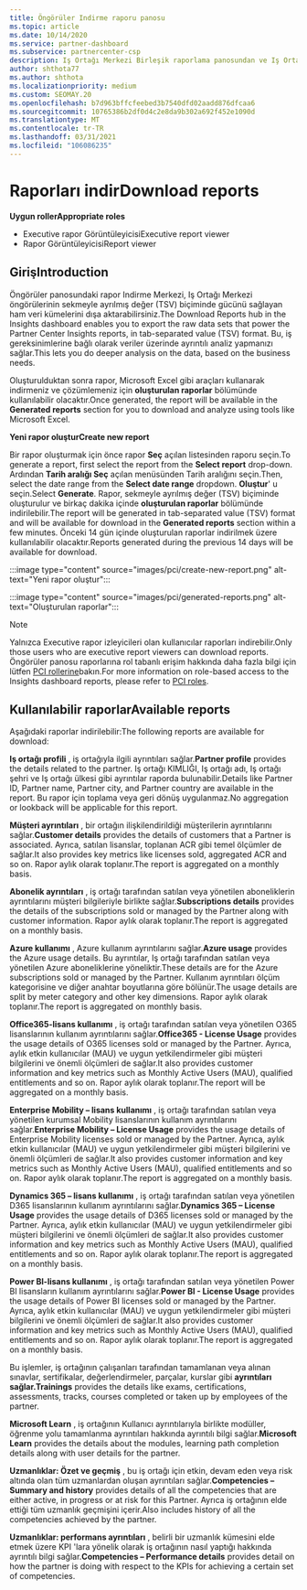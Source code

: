 ```yaml
---
title: Öngörüler Indirme raporu panosu
ms.topic: article
ms.date: 10/14/2020
ms.service: partner-dashboard
ms.subservice: partnercenter-csp
description: Iş Ortağı Merkezi Birleşik raporlama panosundan ve Iş Ortağı Merkezi öngörülerinin verilerini indirme ve dışa aktarma hakkında bilgi edinin.
author: shthota77
ms.author: shthota
ms.localizationpriority: medium
ms.custom: SEOMAY.20
ms.openlocfilehash: b7d963bffcfeebed3b7540dfd02aadd876dfcaa6
ms.sourcegitcommit: 10765386b2df0d4c2e8da9b302a692f452e1090d
ms.translationtype: MT
ms.contentlocale: tr-TR
ms.lasthandoff: 03/31/2021
ms.locfileid: "106086235"
---
```

# <a name="download-reports"></a><span data-ttu-id="59d1e-103">Raporları indir</span><span class="sxs-lookup"><span data-stu-id="59d1e-103">Download reports</span></span>

<span data-ttu-id="59d1e-104">**Uygun roller**</span><span class="sxs-lookup"><span data-stu-id="59d1e-104">**Appropriate roles**</span></span>

- <span data-ttu-id="59d1e-105">Executive rapor Görüntüleyicisi</span><span class="sxs-lookup"><span data-stu-id="59d1e-105">Executive report viewer</span></span>
- <span data-ttu-id="59d1e-106">Rapor Görüntüleyicisi</span><span class="sxs-lookup"><span data-stu-id="59d1e-106">Report viewer</span></span>

## <a name="introduction"></a><span data-ttu-id="59d1e-107">Giriş</span><span class="sxs-lookup"><span data-stu-id="59d1e-107">Introduction</span></span>

<span data-ttu-id="59d1e-108">Öngörüler panosundaki rapor Indirme Merkezi, Iş Ortağı Merkezi öngörülerinin sekmeyle ayrılmış değer (TSV) biçiminde gücünü sağlayan ham veri kümelerini dışa aktarabilirsiniz.</span><span class="sxs-lookup"><span data-stu-id="59d1e-108">The Download Reports hub in the Insights dashboard enables you to export the raw data sets that power the Partner Center Insights reports, in tab-separated value (TSV) format.</span></span> <span data-ttu-id="59d1e-109">Bu, iş gereksinimlerine bağlı olarak veriler üzerinde ayrıntılı analiz yapmanızı sağlar.</span><span class="sxs-lookup"><span data-stu-id="59d1e-109">This lets you do deeper analysis on the data, based on the business needs.</span></span>

<span data-ttu-id="59d1e-110">Oluşturulduktan sonra rapor, Microsoft Excel gibi araçları kullanarak indirmeniz ve çözümlemeniz için **oluşturulan raporlar** bölümünde kullanılabilir olacaktır.</span><span class="sxs-lookup"><span data-stu-id="59d1e-110">Once generated, the report  will be available in the **Generated reports** section for you to download and analyze using tools like Microsoft Excel.</span></span>

<span data-ttu-id="59d1e-111">**Yeni rapor oluştur**</span><span class="sxs-lookup"><span data-stu-id="59d1e-111">**Create new report**</span></span>

<span data-ttu-id="59d1e-112">Bir rapor oluşturmak için önce rapor **Seç** açılan listesinden raporu seçin.</span><span class="sxs-lookup"><span data-stu-id="59d1e-112">To generate a report, first select the report from the **Select report** drop-down.</span></span> <span data-ttu-id="59d1e-113">Ardından **Tarih aralığı Seç** açılan menüsünden Tarih aralığını seçin.</span><span class="sxs-lookup"><span data-stu-id="59d1e-113">Then, select the date range from the **Select date range** dropdown.</span></span> <span data-ttu-id="59d1e-114">**Oluştur**' u seçin.</span><span class="sxs-lookup"><span data-stu-id="59d1e-114">Select **Generate**.</span></span> <span data-ttu-id="59d1e-115">Rapor, sekmeyle ayrılmış değer (TSV) biçiminde oluşturulur ve birkaç dakika içinde **oluşturulan raporlar** bölümünde indirilebilir.</span><span class="sxs-lookup"><span data-stu-id="59d1e-115">The report will be generated in tab-separated value (TSV) format and will be available for download in the **Generated reports** section within a few minutes.</span></span> <span data-ttu-id="59d1e-116">Önceki 14 gün içinde oluşturulan raporlar indirilmek üzere kullanılabilir olacaktır.</span><span class="sxs-lookup"><span data-stu-id="59d1e-116">Reports generated during the previous 14 days will be available for download.</span></span>

:::image type="content" source="images/pci/create-new-report.png" alt-text="Yeni rapor oluştur":::

:::image type="content" source="images/pci/generated-reports.png" alt-text="Oluşturulan raporlar":::

>[!NOTE] 
><span data-ttu-id="59d1e-119">Yalnızca Executive rapor izleyicileri olan kullanıcılar raporları indirebilir.</span><span class="sxs-lookup"><span data-stu-id="59d1e-119">Only those users who are executive report viewers can download reports.</span></span> <span data-ttu-id="59d1e-120">Öngörüler panosu raporlarına rol tabanlı erişim hakkında daha fazla bilgi için lütfen [PCI rollerine](pci-roles.md)bakın.</span><span class="sxs-lookup"><span data-stu-id="59d1e-120">For more information on role-based access to the Insights dashboard reports, please refer to [PCI roles](pci-roles.md).</span></span> 

## <a name="available-reports"></a><span data-ttu-id="59d1e-121">Kullanılabilir raporlar</span><span class="sxs-lookup"><span data-stu-id="59d1e-121">Available reports</span></span>

<span data-ttu-id="59d1e-122">Aşağıdaki raporlar indirilebilir:</span><span class="sxs-lookup"><span data-stu-id="59d1e-122">The following reports are available for download:</span></span>

<span data-ttu-id="59d1e-123">**Iş ortağı profili** , iş ortağıyla ilgili ayrıntıları sağlar.</span><span class="sxs-lookup"><span data-stu-id="59d1e-123">**Partner profile** provides the details related to the partner.</span></span> <span data-ttu-id="59d1e-124">Iş ortağı KIMLIĞI, Iş ortağı adı, Iş ortağı şehri ve Iş ortağı ülkesi gibi ayrıntılar raporda bulunabilir.</span><span class="sxs-lookup"><span data-stu-id="59d1e-124">Details like Partner ID, Partner name, Partner city, and Partner country are available in the report.</span></span> <span data-ttu-id="59d1e-125">Bu rapor için toplama veya geri dönüş uygulanmaz.</span><span class="sxs-lookup"><span data-stu-id="59d1e-125">No aggregation or lookback will be applicable for this report.</span></span>

<span data-ttu-id="59d1e-126">**Müşteri ayrıntıları** , bir ortağın ilişkilendirildiği müşterilerin ayrıntılarını sağlar.</span><span class="sxs-lookup"><span data-stu-id="59d1e-126">**Customer details** provides the details of customers that a Partner is associated.</span></span> <span data-ttu-id="59d1e-127">Ayrıca, satılan lisanslar, toplanan ACR gibi temel ölçümler de sağlar.</span><span class="sxs-lookup"><span data-stu-id="59d1e-127">It also provides key metrics like licenses sold, aggregated ACR and so on.</span></span> <span data-ttu-id="59d1e-128">Rapor aylık olarak toplanır.</span><span class="sxs-lookup"><span data-stu-id="59d1e-128">The report is aggregated on a monthly basis.</span></span>

<span data-ttu-id="59d1e-129">**Abonelik ayrıntıları** , iş ortağı tarafından satılan veya yönetilen aboneliklerin ayrıntılarını müşteri bilgileriyle birlikte sağlar.</span><span class="sxs-lookup"><span data-stu-id="59d1e-129">**Subscriptions details** provides the details of the subscriptions sold or managed by the Partner along with customer information.</span></span> <span data-ttu-id="59d1e-130">Rapor aylık olarak toplanır.</span><span class="sxs-lookup"><span data-stu-id="59d1e-130">The report is aggregated on a monthly basis.</span></span>

<span data-ttu-id="59d1e-131">**Azure kullanımı** , Azure kullanım ayrıntılarını sağlar.</span><span class="sxs-lookup"><span data-stu-id="59d1e-131">**Azure usage** provides the Azure usage details.</span></span> <span data-ttu-id="59d1e-132">Bu ayrıntılar, Iş ortağı tarafından satılan veya yönetilen Azure aboneliklerine yöneliktir.</span><span class="sxs-lookup"><span data-stu-id="59d1e-132">These details are for the Azure subscriptions sold or managed by the Partner.</span></span> <span data-ttu-id="59d1e-133">Kullanım ayrıntıları ölçüm kategorisine ve diğer anahtar boyutlarına göre bölünür.</span><span class="sxs-lookup"><span data-stu-id="59d1e-133">The usage details are split by meter category and other key dimensions.</span></span> <span data-ttu-id="59d1e-134">Rapor aylık olarak toplanır.</span><span class="sxs-lookup"><span data-stu-id="59d1e-134">The report is aggregated on monthly basis.</span></span>

<span data-ttu-id="59d1e-135">**Office365-lisans kullanımı** , iş ortağı tarafından satılan veya yönetilen O365 lisanslarının kullanım ayrıntılarını sağlar.</span><span class="sxs-lookup"><span data-stu-id="59d1e-135">**Office365 - License Usage** provides the usage details of O365 licenses sold or managed by the Partner.</span></span> <span data-ttu-id="59d1e-136">Ayrıca, aylık etkin kullanıcılar (MAU) ve uygun yetkilendirmeler gibi müşteri bilgilerini ve önemli ölçümleri de sağlar.</span><span class="sxs-lookup"><span data-stu-id="59d1e-136">It also provides customer information and key metrics such as Monthly Active Users (MAU), qualified entitlements and so on.</span></span> <span data-ttu-id="59d1e-137">Rapor aylık olarak toplanır.</span><span class="sxs-lookup"><span data-stu-id="59d1e-137">The report will be aggregated on a monthly basis.</span></span>

<span data-ttu-id="59d1e-138">**Enterprise Mobility – lisans kullanımı**  , iş ortağı tarafından satılan veya yönetilen kurumsal Mobility lisanslarının kullanım ayrıntılarını sağlar.</span><span class="sxs-lookup"><span data-stu-id="59d1e-138">**Enterprise Mobility – License Usage**  provides the usage details of Enterprise Mobility licenses sold or managed by the Partner.</span></span> <span data-ttu-id="59d1e-139">Ayrıca, aylık etkin kullanıcılar (MAU) ve uygun yetkilendirmeler gibi müşteri bilgilerini ve önemli ölçümleri de sağlar.</span><span class="sxs-lookup"><span data-stu-id="59d1e-139">It also provides customer information and key metrics such as Monthly Active Users (MAU), qualified entitlements and so on.</span></span> <span data-ttu-id="59d1e-140">Rapor aylık olarak toplanır.</span><span class="sxs-lookup"><span data-stu-id="59d1e-140">The report is aggregated on a monthly basis.</span></span>

<span data-ttu-id="59d1e-141">**Dynamics 365 – lisans kullanımı** , iş ortağı tarafından satılan veya yönetilen D365 lisanslarının kullanım ayrıntılarını sağlar.</span><span class="sxs-lookup"><span data-stu-id="59d1e-141">**Dynamics 365 – License Usage** provides the usage details of D365 licenses sold or managed by the Partner.</span></span> <span data-ttu-id="59d1e-142">Ayrıca, aylık etkin kullanıcılar (MAU) ve uygun yetkilendirmeler gibi müşteri bilgilerini ve önemli ölçümleri de sağlar.</span><span class="sxs-lookup"><span data-stu-id="59d1e-142">It also provides customer information and key metrics such as Monthly Active Users (MAU), qualified entitlements and so on.</span></span> <span data-ttu-id="59d1e-143">Rapor aylık olarak toplanır.</span><span class="sxs-lookup"><span data-stu-id="59d1e-143">The report is aggregated on a monthly basis.</span></span>

<span data-ttu-id="59d1e-144">**Power BI-lisans kullanımı** , iş ortağı tarafından satılan veya yönetilen Power BI lisansların kullanım ayrıntılarını sağlar.</span><span class="sxs-lookup"><span data-stu-id="59d1e-144">**Power BI - License Usage** provides the usage details of Power BI licenses sold or managed by the Partner.</span></span> <span data-ttu-id="59d1e-145">Ayrıca, aylık etkin kullanıcılar (MAU) ve uygun yetkilendirmeler gibi müşteri bilgilerini ve önemli ölçümleri de sağlar.</span><span class="sxs-lookup"><span data-stu-id="59d1e-145">It also provides customer information and key metrics such as Monthly Active Users (MAU), qualified entitlements and so on.</span></span> <span data-ttu-id="59d1e-146">Rapor aylık olarak toplanır.</span><span class="sxs-lookup"><span data-stu-id="59d1e-146">The report is aggregated on a monthly basis.</span></span>

<span data-ttu-id="59d1e-147">Bu işlemler, iş ortağının çalışanları tarafından tamamlanan veya alınan sınavlar, sertifikalar, değerlendirmeler, parçalar, kurslar gibi **ayrıntıları sağlar.**</span><span class="sxs-lookup"><span data-stu-id="59d1e-147">**Trainings** provides the details like exams, certifications, assessments, tracks, courses completed or taken up by employees of the partner.</span></span>

<span data-ttu-id="59d1e-148">**Microsoft Learn** , iş ortağının Kullanıcı ayrıntılarıyla birlikte modüller, öğrenme yolu tamamlanma ayrıntıları hakkında ayrıntılı bilgi sağlar.</span><span class="sxs-lookup"><span data-stu-id="59d1e-148">**Microsoft Learn** provides the details about the modules, learning path completion details along with user details for the partner.</span></span>

<span data-ttu-id="59d1e-149">**Uzmanlıklar: Özet ve geçmiş** , bu iş ortağı için etkin, devam eden veya risk altında olan tüm uzmanlardan oluşan ayrıntıları sağlar.</span><span class="sxs-lookup"><span data-stu-id="59d1e-149">**Competencies – Summary and history** provides details of all the competencies that are either active, in progress or at risk for this Partner.</span></span> <span data-ttu-id="59d1e-150">Ayrıca iş ortağının elde ettiği tüm uzmanlık geçmişini içerir.</span><span class="sxs-lookup"><span data-stu-id="59d1e-150">Also includes history of all the competencies achieved by the partner.</span></span>

<span data-ttu-id="59d1e-151">**Uzmanlıklar: performans ayrıntıları** , belirli bir uzmanlık kümesini elde etmek üzere KPI 'lara yönelik olarak iş ortağının nasıl yaptığı hakkında ayrıntılı bilgi sağlar.</span><span class="sxs-lookup"><span data-stu-id="59d1e-151">**Competencies – Performance details** provides detail on how the partner is doing with respect to the KPIs for achieving a certain set of competencies.</span></span>

